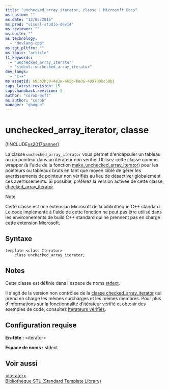 ```yaml
---
title: "unchecked_array_iterator, classe | Microsoft Docs"
ms.custom: ""
ms.date: "12/05/2016"
ms.prod: "visual-studio-dev14"
ms.reviewer: ""
ms.suite: ""
ms.technology: 
  - "devlang-cpp"
ms.tgt_pltfrm: ""
ms.topic: "article"
f1_keywords: 
  - "unchecked_array_iterator"
  - "stdext::unchecked_array_iterator"
dev_langs: 
  - "C++"
ms.assetid: 693b3b30-4e3a-465b-be06-409700bc50b1
caps.latest.revision: 15
caps.handback.revision: 5
author: "corob-msft"
ms.author: "corob"
manager: "ghogen"
---
```

# unchecked_array_iterator, classe
[!INCLUDE[vs2017banner](../assembler/inline/includes/vs2017banner.md)]

La classe `unchecked_array_iterator` vous permet d'encapsuler un tableau ou un pointeur dans un itérateur non vérifié.  Utilisez cette classe comme wrapper \(à l'aide de la fonction [make\_unchecked\_array\_iterator](../Topic/make_unchecked_array_iterator.md)\) pour les pointeurs ou tableaux bruts en tant que moyen ciblé de gérer les avertissements de pointeur non vérifiés au lieu de désactiver globalement ces avertissements.  Si possible, préférez la version activée de cette classe, [checked\_array\_iterator](../standard-library/checked-array-iterator-class.md).  
  
> [!NOTE]
>  Cette classe est une extension Microsoft de la bibliothèque C\+\+ standard.  Le code implémenté à l'aide de cette fonction ne peut pas être utilisé dans les environnements de build C\+\+ standard qui ne prennent pas en charge cette extension Microsoft.  
  
## Syntaxe  
  
```  
template <class Iterator>  
    class unchecked_array_iterator;  
```  
  
## Notes  
 Cette classe est définie dans l'espace de noms [stdext](../standard-library/stdext-namespace.md).  
  
 Il s'agit de la version non contrôlée de la [classe checked\_array\_iterator](../standard-library/checked-array-iterator-class.md) qui prend en charge les mêmes surcharges et les mêmes membres.  Pour plus d'informations sur la fonctionnalité d'itérateur vérifié et obtenir des exemples de code, consultez [Itérateurs vérifiés](../standard-library/checked-iterators.md).  
  
## Configuration requise  
 **En\-tête :** \<iterator\>  
  
 **Espace de noms :** stdext  
  
## Voir aussi  
 [\<iterator\>](../standard-library/iterator.md)   
 [Bibliothèque STL \(Standard Template Library\)](../misc/standard-template-library.md)
